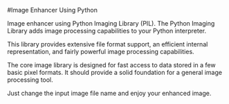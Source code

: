 #Image Enhancer Using Python 

Image enhancer using Python Imaging Library (PIL). 
The Python Imaging Library adds image processing capabilities to your Python interpreter.

This library provides extensive file format support, an efficient internal representation, and fairly powerful image processing capabilities.

The core image library is designed for fast access to data stored in a few basic pixel formats. It should provide a solid foundation for a general image processing tool.

Just change the input image file name and enjoy your enhanced image.
